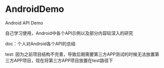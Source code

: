 AndroidDemo
===========

Android API Demo

自己学习使用，Android中各个API示例以及部分内容较深入的研究

doc：个人对Android各个API的总结 

test: 因为之前项目结构不完善，导致后期需要第三方APP测试的时候无法放置第三方APP项目，现在将第三方APP项目放置在test路径下